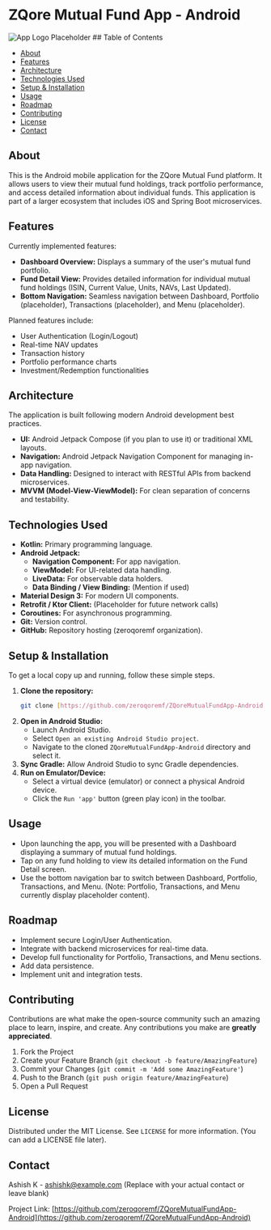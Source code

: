 # ZQore Mutual Fund App - Android

![App Logo Placeholder](https://via.placeholder.com/150) ## Table of Contents
- [About](#about)
- [Features](#features)
- [Architecture](#architecture)
- [Technologies Used](#technologies-used)
- [Setup & Installation](#setup--installation)
- [Usage](#usage)
- [Roadmap](#roadmap)
- [Contributing](#contributing)
- [License](#license)
- [Contact](#contact)

## About

This is the Android mobile application for the ZQore Mutual Fund platform. It allows users to view their mutual fund holdings, track portfolio performance, and access detailed information about individual funds. This application is part of a larger ecosystem that includes iOS and Spring Boot microservices.

## Features

Currently implemented features:
- **Dashboard Overview:** Displays a summary of the user's mutual fund portfolio.
- **Fund Detail View:** Provides detailed information for individual mutual fund holdings (ISIN, Current Value, Units, NAVs, Last Updated).
- **Bottom Navigation:** Seamless navigation between Dashboard, Portfolio (placeholder), Transactions (placeholder), and Menu (placeholder).

Planned features include:
- User Authentication (Login/Logout)
- Real-time NAV updates
- Transaction history
- Portfolio performance charts
- Investment/Redemption functionalities

## Architecture

The application is built following modern Android development best practices.
- **UI:** Android Jetpack Compose (if you plan to use it) or traditional XML layouts.
- **Navigation:** Android Jetpack Navigation Component for managing in-app navigation.
- **Data Handling:** Designed to interact with RESTful APIs from backend microservices.
- **MVVM (Model-View-ViewModel):** For clean separation of concerns and testability.

## Technologies Used

- **Kotlin:** Primary programming language.
- **Android Jetpack:**
    - **Navigation Component:** For app navigation.
    - **ViewModel:** For UI-related data handling.
    - **LiveData:** For observable data holders.
    - **Data Binding / View Binding:** (Mention if used)
- **Material Design 3:** For modern UI components.
- **Retrofit / Ktor Client:** (Placeholder for future network calls)
- **Coroutines:** For asynchronous programming.
- **Git:** Version control.
- **GitHub:** Repository hosting (zeroqoremf organization).

## Setup & Installation

To get a local copy up and running, follow these simple steps.

1.  **Clone the repository:**
    ```bash
    git clone [https://github.com/zeroqoremf/ZQoreMutualFundApp-Android.git](https://github.com/zeroqoremf/ZQoreMutualFundApp-Android.git)
    ```
2.  **Open in Android Studio:**
    * Launch Android Studio.
    * Select `Open an existing Android Studio project`.
    * Navigate to the cloned `ZQoreMutualFundApp-Android` directory and select it.
3.  **Sync Gradle:** Allow Android Studio to sync Gradle dependencies.
4.  **Run on Emulator/Device:**
    * Select a virtual device (emulator) or connect a physical Android device.
    * Click the `Run 'app'` button (green play icon) in the toolbar.

## Usage

* Upon launching the app, you will be presented with a Dashboard displaying a summary of mutual fund holdings.
* Tap on any fund holding to view its detailed information on the Fund Detail screen.
* Use the bottom navigation bar to switch between Dashboard, Portfolio, Transactions, and Menu. (Note: Portfolio, Transactions, and Menu currently display placeholder content).

## Roadmap

* Implement secure Login/User Authentication.
* Integrate with backend microservices for real-time data.
* Develop full functionality for Portfolio, Transactions, and Menu sections.
* Add data persistence.
* Implement unit and integration tests.

## Contributing

Contributions are what make the open-source community such an amazing place to learn, inspire, and create. Any contributions you make are **greatly appreciated**.

1.  Fork the Project
2.  Create your Feature Branch (`git checkout -b feature/AmazingFeature`)
3.  Commit your Changes (`git commit -m 'Add some AmazingFeature'`)
4.  Push to the Branch (`git push origin feature/AmazingFeature`)
5.  Open a Pull Request

## License

Distributed under the MIT License. See `LICENSE` for more information. (You can add a LICENSE file later).

## Contact

Ashish K - ashishk@example.com (Replace with your actual contact or leave blank)

Project Link: [https://github.com/zeroqoremf/ZQoreMutualFundApp-Android](https://github.com/zeroqoremf/ZQoreMutualFundApp-Android)
